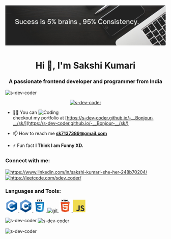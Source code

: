 # ![S-dev-coder/S-dev-coder header](https://github.com/S-dev-coder/S-dev-coder/blob/main/HEADER.png)

<h1 align="center">Hi 👋, I'm Sakshi Kumari</h1>
<h3 align="center">A passionate frontend developer and programmer from India</h3>

<p align="left"> <img src="https://komarev.com/ghpvc/?username=s-dev-coder&label=Profile%20views&color=0e75b6&style=flat" alt="s-dev-coder" /> </p>

<p align="center"> <a href="https://github.com/ryo-ma/github-profile-trophy"><img src="https://github-profile-trophy.vercel.app/?username=s-dev-coder" alt="s-dev-coder" /></a> </p>

<img align="right" alt="Coding" width="400" src="https://cdn.dribbble.com/users/2646423/screenshots/5507196/computer.gif">

- 👨‍💻 You can checkout my portfolio at [https://s-dev-coder.github.io/-__Bonjour-__/sk/](https://s-dev-coder.github.io/-__Bonjour-__/sk/)

- 📫 How to reach me **sk7137389@gmail.com**

- ⚡ Fun fact **I Think I am Funny XD.**

<h3 align="left">Connect with me:</h3>
<p align="left">
<a href="https://linkedin.com/in/https://www.linkedin.com/in/sakshi-kumari-she-her-248b70204/" target="blank"><img align="center" src="https://raw.githubusercontent.com/rahuldkjain/github-profile-readme-generator/master/src/images/icons/Social/linked-in-alt.svg" alt="https://www.linkedin.com/in/sakshi-kumari-she-her-248b70204/" height="30" width="40" /></a>
<a href="https://www.leetcode.com/https://leetcode.com/sdev_coder/" target="blank"><img align="center" src="https://raw.githubusercontent.com/rahuldkjain/github-profile-readme-generator/master/src/images/icons/Social/leet-code.svg" alt="https://leetcode.com/sdev_coder/" height="30" width="40" /></a>
</p>

<h3 align="left">Languages and Tools:</h3>
<p align="left"> <a href="https://www.cprogramming.com/" target="_blank" rel="noreferrer"> <img src="https://raw.githubusercontent.com/devicons/devicon/master/icons/c/c-original.svg" alt="c" width="40" height="40"/> </a> <a href="https://www.w3schools.com/cpp/" target="_blank" rel="noreferrer"> <img src="https://raw.githubusercontent.com/devicons/devicon/master/icons/cplusplus/cplusplus-original.svg" alt="cplusplus" width="40" height="40"/> </a> <a href="https://www.w3schools.com/css/" target="_blank" rel="noreferrer"> <img src="https://raw.githubusercontent.com/devicons/devicon/master/icons/css3/css3-original-wordmark.svg" alt="css3" width="40" height="40"/> </a> <a href="https://git-scm.com/" target="_blank" rel="noreferrer"> <img src="https://www.vectorlogo.zone/logos/git-scm/git-scm-icon.svg" alt="git" width="40" height="40"/> </a> <a href="https://www.w3.org/html/" target="_blank" rel="noreferrer"> <img src="https://raw.githubusercontent.com/devicons/devicon/master/icons/html5/html5-original-wordmark.svg" alt="html5" width="40" height="40"/> </a> <a href="https://developer.mozilla.org/en-US/docs/Web/JavaScript" target="_blank" rel="noreferrer"> <img src="https://raw.githubusercontent.com/devicons/devicon/master/icons/javascript/javascript-original.svg" alt="javascript" width="40" height="40"/> </a> </p>

<p><img align="left" src="https://github-readme-stats.vercel.app/api/top-langs?username=s-dev-coder&show_icons=true&locale=en&layout=compact" alt="s-dev-coder" /></p>

<p>&nbsp;<img align="center" src="https://github-readme-stats.vercel.app/api?username=s-dev-coder&show_icons=true&locale=en" alt="s-dev-coder" /></p>

<p><img align="center" src="https://github-readme-streak-stats.herokuapp.com/?user=s-dev-coder&" alt="s-dev-coder" /></p>





